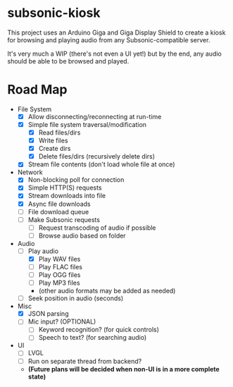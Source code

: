 # subsonic-kiosk
This project uses an Arduino Giga and Giga Display Shield to create a kiosk for browsing and playing audio from any Subsonic-compatible server.

It's very much a WIP (there's not even a UI yet!) but by the end, any audio should be able to be browsed and played.

# Road Map
- File System
  - [x] Allow disconnecting/reconnecting at run-time
  - [x] Simple file system traversal/modification
    - [x] Read files/dirs
    - [x] Write files
    - [x] Create dirs
    - [x] Delete files/dirs (recursively delete dirs)
  - [x] Stream file contents (don't load whole file at once)
- Network
  - [x] Non-blocking poll for connection
  - [x] Simple HTTP(S) requests
  - [x] Stream downloads into file
  - [x] Async file downloads
  - [ ] File download queue
  - [ ] Make Subsonic requests
    - [ ] Request transcoding of audio if possible
    - [ ] Browse audio based on folder
- Audio
  - [ ] Play audio
    - [x] Play WAV files
    - [ ] Play FLAC files
    - [ ] Play OGG files
    - [ ] Play MP3 files
    - (other audio formats may be added as needed)
  - [ ] Seek position in audio (seconds)
- Misc
    - [x] JSON parsing
    - [ ] Mic input? (OPTIONAL)
      - [ ] Keyword recognition? (for quick controls)
      - [ ] Speech to text? (for searching audio)
- UI
    - [ ] LVGL
    - [ ] Run on separate thread from backend?
    - **(Future plans will be decided when non-UI is in a more complete state)**
